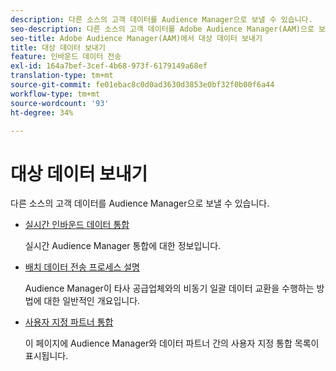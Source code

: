 ```yaml
---
description: 다른 소스의 고객 데이터를 Audience Manager으로 보낼 수 있습니다.
seo-description: 다른 소스의 고객 데이터를 Adobe Audience Manager(AAM)으로 보낼 수 있습니다.
seo-title: Adobe Audience Manager(AAM)에서 대상 데이터 보내기
title: 대상 데이터 보내기
feature: 인바운드 데이터 전송
exl-id: 164a7bef-3cef-4b68-973f-6179149a68ef
translation-type: tm+mt
source-git-commit: fe01ebac8c0d0ad3630d3853e0bf32f0b00f6a44
workflow-type: tm+mt
source-wordcount: '93'
ht-degree: 34%

---
```


# 대상 데이터 보내기

다른 소스의 고객 데이터를 Audience Manager으로 보낼 수 있습니다.

* [실시간 인바운드 데이터 통합](/help/using/integration/sending-audience-data/real-time-data-integration/real-time-tech-specs.md)

   실시간 Audience Manager 통합에 대한 정보입니다.

* [배치 데이터 전송 프로세스 설명](/help/using/integration/sending-audience-data/batch-data-transfer-explained/batch-data-transfer-explained.md)

   Audience Manager이 타사 공급업체와의 비동기 일괄 데이터 교환을 수행하는 방법에 대한 일반적인 개요입니다.

* [사용자 지정 파트너 통합](/help/using/integration/sending-audience-data/custom-partner-integrations.md)

   이 페이지에 Audience Manager와 데이터 파트너 간의 사용자 지정 통합 목록이 표시됩니다.
